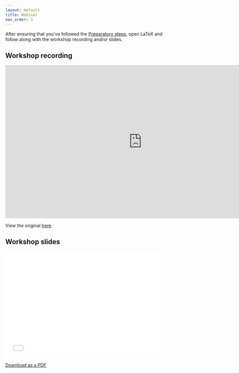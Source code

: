 ```yaml
---
layout: default
title: Webinar
nav_order: 3
---
```


After ensuring that you've followed the [Preparatory steps](preparation), open LaTeX and follow along with the workshop recording and/or slides. 

## Workshop recording

<iframe height="480" width="853" allowfullscreen frameborder=0 src="https://echo360.ca/media/4841a75f-7797-4e81-a440-7b27626d3895/public"> </iframe>

View the original [here](https://echo360.ca/section/8573df1a-4fe8-4c7f-a88f-cdbdf9b96e16/public).


## Workshop slides

<div style="position:relative;padding-top:66.25%;">
<iframe src="//docs.google.com/viewer?url=https://github.com/scds/intro-latex/blob/a39ed4222094132bcb1f3fed9d3ab2aa128ddb9c/assets/docs/Intro_to_LaTeX_workshop.pdf" class="gde-frame" style="position:absolute;top:0;left:0;width:100%;height:100%;border:none;" scrolling="no"></iframe>
</div>

[Download as a PDF](https://github.com/scds/intro-latex/blob/main/assets/docs/Intro_to_LaTeX_workshop.pdf)
<br>
